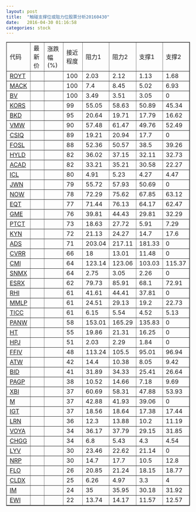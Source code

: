 ```yaml
---
layout: post
title:  "触碰支撑位或阻力位股票分析20160430"
date:   2016-04-30 01:16:58
categories: stock
---
```

<script type="text/javascript">
var stockList = []
stockList.push('gb_royt');
stockList.push('gb_mack');
stockList.push('gb_bv');
stockList.push('gb_kors');
stockList.push('gb_bkd');
stockList.push('gb_vmw');
stockList.push('gb_csiq');
stockList.push('gb_fosl');
stockList.push('gb_hyld');
stockList.push('gb_acad');
stockList.push('gb_icl');
stockList.push('gb_jwn');
stockList.push('gb_now');
stockList.push('gb_eqt');
stockList.push('gb_gme');
stockList.push('gb_ptct');
stockList.push('gb_kyn');
stockList.push('gb_ads');
stockList.push('gb_cvrr');
stockList.push('gb_cmi');
stockList.push('gb_snmx');
stockList.push('gb_esrx');
stockList.push('gb_rhi');
stockList.push('gb_mmlp');
stockList.push('gb_ticc');
stockList.push('gb_panw');
stockList.push('gb_ht');
stockList.push('gb_hpj');
stockList.push('gb_ffiv');
stockList.push('gb_atw');
stockList.push('gb_bid');
stockList.push('gb_pagp');
stockList.push('gb_xbi');
stockList.push('gb_m');
stockList.push('gb_igt');
stockList.push('gb_lrn');
stockList.push('gb_voya');
stockList.push('gb_chgg');
stockList.push('gb_lyv');
stockList.push('gb_nrp');
stockList.push('gb_flo');
stockList.push('gb_cldx');
stockList.push('gb_im');
stockList.push('gb_ewi');
</script>
<table border="1">
 <tr>
 <td>代码</td>
 <td>最新价</td>
 <td>涨跌幅(%)</td>
 <td>接近程度</td>
 <td>阻力1</td>
 <td>阻力2</td>
 <td>支撑1</td>
 <td>支撑2</td>
</tr>
  <tr id="royt" class="green">
  <td><a href="http://stock.finance.sina.com.cn/usstock/quotes/ROYT.html" target="_blank">ROYT</a></td><td></td><td></td><td>100</td><td>2.03</td><td>2.12</td><td>1.13</td><td>1.68</td></tr>
  <tr id="mack" class="red">
  <td><a href="http://stock.finance.sina.com.cn/usstock/quotes/MACK.html" target="_blank">MACK</a></td><td></td><td></td><td>100</td><td>7.4</td><td>8.45</td><td>5.02</td><td>6.93</td></tr>
  <tr id="bv" class="red">
  <td><a href="http://stock.finance.sina.com.cn/usstock/quotes/BV.html" target="_blank">BV</a></td><td></td><td></td><td>100</td><td>3.49</td><td>3.51</td><td>3.05</td><td>0</td></tr>
  <tr id="kors" class="green">
  <td><a href="http://stock.finance.sina.com.cn/usstock/quotes/KORS.html" target="_blank">KORS</a></td><td></td><td></td><td>99</td><td>55.05</td><td>58.63</td><td>50.89</td><td>45.34</td></tr>
  <tr id="bkd" class="green">
  <td><a href="http://stock.finance.sina.com.cn/usstock/quotes/BKD.html" target="_blank">BKD</a></td><td></td><td></td><td>95</td><td>20.64</td><td>19.71</td><td>17.79</td><td>16.62</td></tr>
  <tr id="vmw" class="red">
  <td><a href="http://stock.finance.sina.com.cn/usstock/quotes/VMW.html" target="_blank">VMW</a></td><td></td><td></td><td>90</td><td>57.48</td><td>61.47</td><td>49.76</td><td>52.49</td></tr>
  <tr id="csiq" class="green">
  <td><a href="http://stock.finance.sina.com.cn/usstock/quotes/CSIQ.html" target="_blank">CSIQ</a></td><td></td><td></td><td>89</td><td>19.21</td><td>20.94</td><td>17.7</td><td>0</td></tr>
  <tr id="fosl" class="green">
  <td><a href="http://stock.finance.sina.com.cn/usstock/quotes/FOSL.html" target="_blank">FOSL</a></td><td></td><td></td><td>88</td><td>52.36</td><td>50.57</td><td>38.5</td><td>39.26</td></tr>
  <tr id="hyld" class="green">
  <td><a href="http://stock.finance.sina.com.cn/usstock/quotes/HYLD.html" target="_blank">HYLD</a></td><td></td><td></td><td>82</td><td>36.02</td><td>37.15</td><td>32.11</td><td>32.73</td></tr>
  <tr id="acad" class="red">
  <td><a href="http://stock.finance.sina.com.cn/usstock/quotes/ACAD.html" target="_blank">ACAD</a></td><td></td><td></td><td>82</td><td>33.21</td><td>35.21</td><td>30.58</td><td>22.27</td></tr>
  <tr id="icl" class="red">
  <td><a href="http://stock.finance.sina.com.cn/usstock/quotes/ICL.html" target="_blank">ICL</a></td><td></td><td></td><td>80</td><td>4.91</td><td>5.23</td><td>4.27</td><td>4.47</td></tr>
  <tr id="jwn" class="green">
  <td><a href="http://stock.finance.sina.com.cn/usstock/quotes/JWN.html" target="_blank">JWN</a></td><td></td><td></td><td>79</td><td>55.72</td><td>57.93</td><td>50.69</td><td>0</td></tr>
  <tr id="now" class="red">
  <td><a href="http://stock.finance.sina.com.cn/usstock/quotes/NOW.html" target="_blank">NOW</a></td><td></td><td></td><td>78</td><td>72.29</td><td>75.62</td><td>67.85</td><td>63.12</td></tr>
  <tr id="eqt" class="red">
  <td><a href="http://stock.finance.sina.com.cn/usstock/quotes/EQT.html" target="_blank">EQT</a></td><td></td><td></td><td>77</td><td>71.44</td><td>76.13</td><td>64.17</td><td>62.47</td></tr>
  <tr id="gme" class="green">
  <td><a href="http://stock.finance.sina.com.cn/usstock/quotes/GME.html" target="_blank">GME</a></td><td></td><td></td><td>76</td><td>39.81</td><td>44.43</td><td>29.81</td><td>32.29</td></tr>
  <tr id="ptct" class="green">
  <td><a href="http://stock.finance.sina.com.cn/usstock/quotes/PTCT.html" target="_blank">PTCT</a></td><td></td><td></td><td>73</td><td>18.63</td><td>27.72</td><td>5.91</td><td>7.29</td></tr>
  <tr id="kyn" class="green">
  <td><a href="http://stock.finance.sina.com.cn/usstock/quotes/KYN.html" target="_blank">KYN</a></td><td></td><td></td><td>72</td><td>21.13</td><td>24.27</td><td>14.7</td><td>17.6</td></tr>
  <tr id="ads" class="green">
  <td><a href="http://stock.finance.sina.com.cn/usstock/quotes/ADS.html" target="_blank">ADS</a></td><td></td><td></td><td>71</td><td>203.04</td><td>217.11</td><td>181.33</td><td>0</td></tr>
  <tr id="cvrr" class="green">
  <td><a href="http://stock.finance.sina.com.cn/usstock/quotes/CVRR.html" target="_blank">CVRR</a></td><td></td><td></td><td>66</td><td>18</td><td>13.01</td><td>11.48</td><td>0</td></tr>
  <tr id="cmi" class="green">
  <td><a href="http://stock.finance.sina.com.cn/usstock/quotes/CMI.html" target="_blank">CMI</a></td><td></td><td></td><td>64</td><td>123.14</td><td>123.06</td><td>103.03</td><td>115.37</td></tr>
  <tr id="snmx" class="red">
  <td><a href="http://stock.finance.sina.com.cn/usstock/quotes/SNMX.html" target="_blank">SNMX</a></td><td></td><td></td><td>64</td><td>2.75</td><td>3.05</td><td>2.26</td><td>0</td></tr>
  <tr id="esrx" class="green">
  <td><a href="http://stock.finance.sina.com.cn/usstock/quotes/ESRX.html" target="_blank">ESRX</a></td><td></td><td></td><td>62</td><td>79.73</td><td>85.91</td><td>68.1</td><td>72.91</td></tr>
  <tr id="rhi" class="green">
  <td><a href="http://stock.finance.sina.com.cn/usstock/quotes/RHI.html" target="_blank">RHI</a></td><td></td><td></td><td>61</td><td>41.61</td><td>44.41</td><td>37.81</td><td>0</td></tr>
  <tr id="mmlp" class="green">
  <td><a href="http://stock.finance.sina.com.cn/usstock/quotes/MMLP.html" target="_blank">MMLP</a></td><td></td><td></td><td>61</td><td>24.51</td><td>29.13</td><td>19.2</td><td>22.73</td></tr>
  <tr id="ticc" class="green">
  <td><a href="http://stock.finance.sina.com.cn/usstock/quotes/TICC.html" target="_blank">TICC</a></td><td></td><td></td><td>61</td><td>6.15</td><td>5.54</td><td>4.52</td><td>5.13</td></tr>
  <tr id="panw" class="red">
  <td><a href="http://stock.finance.sina.com.cn/usstock/quotes/PANW.html" target="_blank">PANW</a></td><td></td><td></td><td>58</td><td>153.01</td><td>165.29</td><td>135.83</td><td>0</td></tr>
  <tr id="ht" class="red">
  <td><a href="http://stock.finance.sina.com.cn/usstock/quotes/HT.html" target="_blank">HT</a></td><td></td><td></td><td>55</td><td>19.86</td><td>21.31</td><td>16.25</td><td>0</td></tr>
  <tr id="hpj" class="red">
  <td><a href="http://stock.finance.sina.com.cn/usstock/quotes/HPJ.html" target="_blank">HPJ</a></td><td></td><td></td><td>51</td><td>2.03</td><td>2.29</td><td>1.84</td><td>0</td></tr>
  <tr id="ffiv" class="red">
  <td><a href="http://stock.finance.sina.com.cn/usstock/quotes/FFIV.html" target="_blank">FFIV</a></td><td></td><td></td><td>48</td><td>113.24</td><td>105.5</td><td>95.01</td><td>96.94</td></tr>
  <tr id="atw" class="red">
  <td><a href="http://stock.finance.sina.com.cn/usstock/quotes/ATW.html" target="_blank">ATW</a></td><td></td><td></td><td>42</td><td>14.4</td><td>10.38</td><td>8.05</td><td>9.42</td></tr>
  <tr id="bid" class="green">
  <td><a href="http://stock.finance.sina.com.cn/usstock/quotes/BID.html" target="_blank">BID</a></td><td></td><td></td><td>41</td><td>31.89</td><td>34.33</td><td>25.41</td><td>26.64</td></tr>
  <tr id="pagp" class="green">
  <td><a href="http://stock.finance.sina.com.cn/usstock/quotes/PAGP.html" target="_blank">PAGP</a></td><td></td><td></td><td>38</td><td>10.52</td><td>14.66</td><td>7.18</td><td>9.69</td></tr>
  <tr id="xbi" class="green">
  <td><a href="http://stock.finance.sina.com.cn/usstock/quotes/XBI.html" target="_blank">XBI</a></td><td></td><td></td><td>37</td><td>60.69</td><td>58.31</td><td>47.88</td><td>53.93</td></tr>
  <tr id="m" class="green">
  <td><a href="http://stock.finance.sina.com.cn/usstock/quotes/M.html" target="_blank">M</a></td><td></td><td></td><td>37</td><td>42.88</td><td>41.93</td><td>39.06</td><td>0</td></tr>
  <tr id="igt" class="green">
  <td><a href="http://stock.finance.sina.com.cn/usstock/quotes/IGT.html" target="_blank">IGT</a></td><td></td><td></td><td>37</td><td>18.56</td><td>18.64</td><td>17.38</td><td>17.44</td></tr>
  <tr id="lrn" class="red">
  <td><a href="http://stock.finance.sina.com.cn/usstock/quotes/LRN.html" target="_blank">LRN</a></td><td></td><td></td><td>36</td><td>12.3</td><td>13.88</td><td>10.2</td><td>11.19</td></tr>
  <tr id="voya" class="green">
  <td><a href="http://stock.finance.sina.com.cn/usstock/quotes/VOYA.html" target="_blank">VOYA</a></td><td></td><td></td><td>34</td><td>36.17</td><td>37.79</td><td>29.15</td><td>31.85</td></tr>
  <tr id="chgg" class="green">
  <td><a href="http://stock.finance.sina.com.cn/usstock/quotes/CHGG.html" target="_blank">CHGG</a></td><td></td><td></td><td>34</td><td>6.8</td><td>5.43</td><td>4.3</td><td>4.54</td></tr>
  <tr id="lyv" class="green">
  <td><a href="http://stock.finance.sina.com.cn/usstock/quotes/LYV.html" target="_blank">LYV</a></td><td></td><td></td><td>30</td><td>23.46</td><td>22.62</td><td>21.14</td><td>0</td></tr>
  <tr id="nrp" class="green">
  <td><a href="http://stock.finance.sina.com.cn/usstock/quotes/NRP.html" target="_blank">NRP</a></td><td></td><td></td><td>30</td><td>14.7</td><td>17.7</td><td>10.5</td><td>12.8</td></tr>
  <tr id="flo" class="green">
  <td><a href="http://stock.finance.sina.com.cn/usstock/quotes/FLO.html" target="_blank">FLO</a></td><td></td><td></td><td>26</td><td>20.85</td><td>21.24</td><td>18.15</td><td>18.77</td></tr>
  <tr id="cldx" class="green">
  <td><a href="http://stock.finance.sina.com.cn/usstock/quotes/CLDX.html" target="_blank">CLDX</a></td><td></td><td></td><td>25</td><td>6.26</td><td>4.97</td><td>3.3</td><td>4</td></tr>
  <tr id="im" class="red">
  <td><a href="http://stock.finance.sina.com.cn/usstock/quotes/IM.html" target="_blank">IM</a></td><td></td><td></td><td>24</td><td>35</td><td>35.95</td><td>30.18</td><td>31.92</td></tr>
  <tr id="ewi" class="green">
  <td><a href="http://stock.finance.sina.com.cn/usstock/quotes/EWI.html" target="_blank">EWI</a></td><td></td><td></td><td>22</td><td>13.74</td><td>14.17</td><td>11.57</td><td>12.57</td></tr>
</table>
